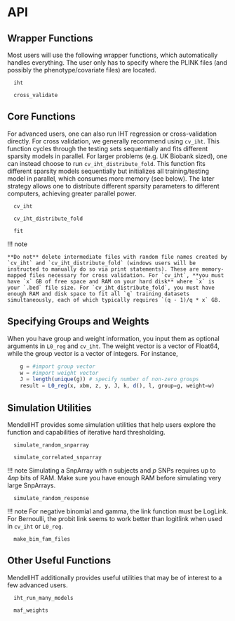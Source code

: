 
# API

## Wrapper Functions

Most users will use the following wrapper functions, which automatically handles everything. The user only has to specify where the PLINK files (and possibly the phenotype/covariate files) are located. 

```@docs
  iht
```

```@docs
  cross_validate
```

## Core Functions

For advanced users, one can also run IHT regression or cross-validation directly. For cross validation, we generally recommend using `cv_iht`. This function cycles through the testing sets sequentially and fits different sparsity models in parallel. For larger problems (e.g. UK Biobank sized), one can instead choose to run `cv_iht_distribute_fold`. This function fits different sparsity models sequentially but initializes all training/testing model in parallel, which consumes more memory (see below). The later strategy allows one to distribute different sparsity parameters to different computers, achieving greater parallel power. 

```@docs
  cv_iht
```

```@docs
  cv_iht_distribute_fold
```

```@docs
  fit
```

!!! note 

    **Do not** delete intermediate files with random file names created by `cv_iht` and `cv_iht_distribute_fold` (windows users will be instructed to manually do so via print statements). These are memory-mapped files necessary for cross validation. For `cv_iht`, **you must have `x` GB of free space and RAM on your hard disk** where `x` is your `.bed` file size. For `cv_iht_distribute_fold`, you must have enough RAM and disk space to fit all `q` training datasets simultaneously, each of which typically requires `(q - 1)/q * x` GB. 

## Specifying Groups and Weights

When you have group and weight information, you input them as optional arguments in `L0_reg` and `cv_iht`. The weight vector is a vector of Float64, while the group vector is a vector of integers. For instance,

```Julia
    g = #import group vector
    w = #import weight vector
    J = length(unique(g)) # specify number of non-zero groups
    result = L0_reg(x, xbm, z, y, J, k, d(), l, group=g, weight=w)
```

## Simulation Utilities

MendelIHT provides some simulation utilities that help users explore the function and capabilities of iterative hard thresholding. 

```@docs
  simulate_random_snparray
```

```@docs
  simulate_correlated_snparray
```

!!! note
    Simulating a SnpArray with $n$ subjects and $p$ SNPs requires up to $4np$ bits of RAM. Make sure you have enough RAM before simulating very large SnpArrays.

```@docs
  simulate_random_response
```

!!! note
    For negative binomial and gamma, the link function must be LogLink. For Bernoulli, the probit link seems to work better than logitlink when used in `cv_iht` or `L0_reg`. 

```@docs
  make_bim_fam_files
```

## Other Useful Functions

MendelIHT additionally provides useful utilities that may be of interest to a few advanced users. 

```@docs
  iht_run_many_models
```

```@docs
  maf_weights
```
